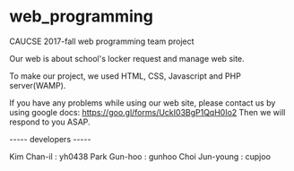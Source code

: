 # web_programming

CAUCSE 2017-fall web programming team project

Our web is about school's locker request and manage web site.

To make our project, we used HTML, CSS, Javascript and PHP server(WAMP).

If you have any problems while using our web site,
please contact us by using google docs: https://goo.gl/forms/UckI03BgP1QqH0Io2
Then we will respond to you ASAP.

----- developers -----

Kim Chan-il : yh0438
Park Gun-hoo : gunhoo
Choi Jun-young : cupjoo

